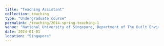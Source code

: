 ```yaml
---
title: "Teaching Assistant"
collection: teaching
type: "Undergraduate course"
permalink: /teaching/2014-spring-teaching-1
venue: "National University of Singapore, Department of The Built Environment"
date: 2024-01-01
location: "Singapore"
---
```



